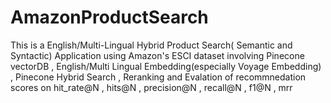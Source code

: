 # AmazonProductSearch
This is a English/Multi-Lingual Hybrid Product Search( Semantic and Syntactic) Application using Amazon's ESCI dataset involving Pinecone vectorDB , English/Multi Lingual Embedding(especially Voyage Embedding) , Pinecone Hybrid Search , Reranking and Evalation of recommnedation scores on hit_rate@N , hits@N , precision@N , recall@N , f1@N , mrr
